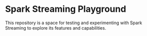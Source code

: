 # Spark Streaming Playground

This repository is a space for testing and experimenting with Spark Streaming to explore its features and capabilities.